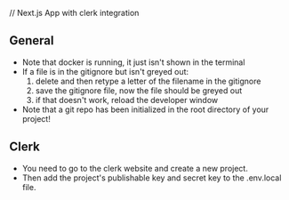 // Next.js App with clerk integration

## General
- Note that docker is running, it just isn't shown in the terminal
- If a file is in the gitignore but isn't greyed out:
    1. delete and then retype a letter of the filename in the gitignore
    2. save the gitignore file, now the file should be greyed out
    3. if that doesn't work, reload the developer window
- Note that a git repo has been initialized in the root directory of your project!

## Clerk
- You need to go to the clerk website and create a new project.
- Then add the project's publishable key and secret key to the .env.local file.
